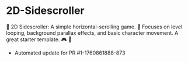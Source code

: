 # 2D-Sidescroller
🔄 2D Sidescroller: A simple horizontal-scrolling game. 🏃 Focuses on level looping, background parallax effects, and basic character movement. A great starter template. 🎮 🍄


- Automated update for PR #1-1760861888-873